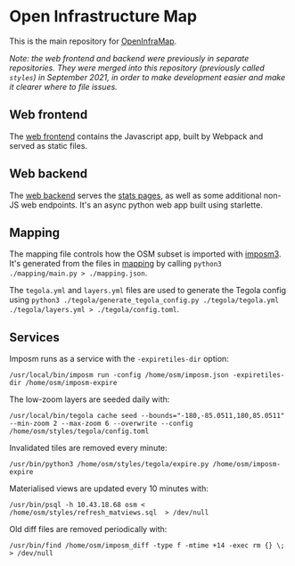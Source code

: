 # Open Infrastructure Map
This is the main repository for [OpenInfraMap](https://openinframap.org).

*Note: the web frontend and backend were previously in separate repositories. They were merged into this repository (previously called `styles`) in September 2021, in order to make development easier and make it clearer where to file issues.*

## Web frontend

The [web frontend](web) contains the Javascript app, built by Webpack and served as static files.

## Web backend

The [web backend](web-backend) serves the [stats pages](https://openinframap.org/stats), as well as some additional non-JS web endpoints. It's an async python web app built using starlette.

## Mapping

The mapping file controls how the OSM subset is imported with
[imposm3](https://imposm.org/docs/imposm3/latest/). It's generated from the files in [mapping](mapping)
by calling `python3 ./mapping/main.py > ./mapping.json`.

The `tegola.yml` and `layers.yml` files are used to generate the Tegola config using
`python3 ./tegola/generate_tegola_config.py ./tegola/tegola.yml ./tegola/layers.yml > ./tegola/config.toml`.

## Services

Imposm runs as a service with the `-expiretiles-dir` option:

	/usr/local/bin/imposm run -config /home/osm/imposm.json -expiretiles-dir /home/osm/imposm-expire

The low-zoom layers are seeded daily with:

	/usr/local/bin/tegola cache seed --bounds="-180,-85.0511,180,85.0511" --min-zoom 2 --max-zoom 6 --overwrite --config /home/osm/styles/tegola/config.toml

Invalidated tiles are removed every minute:

	/usr/bin/python3 /home/osm/styles/tegola/expire.py /home/osm/imposm-expire

Materialised views are updated every 10 minutes with:

	/usr/bin/psql -h 10.43.18.68 osm < /home/osm/styles/refresh_matviews.sql  > /dev/null

Old diff files are removed periodically with:

	/usr/bin/find /home/osm/imposm_diff -type f -mtime +14 -exec rm {} \; > /dev/null
